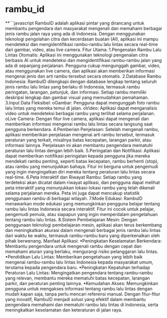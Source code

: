 # rambu_id

\*\*```javascript
RambuID adalah aplikasi pintar yang dirancang untuk membantu pengendara dan masyarakat mengenali dan memahami berbagai jenis rambu jalan raya yang ada di Indonesia. Dengan menggunakan teknologi pengolahan citra dan kecerdasan buatan (AI), aplikasi ini mampu mendeteksi dan mengidentifikasi rambu-rambu lalu lintas secara real-time dari gambar, video, atau live camera. Fitur Utama: 1.Pengenalan Rambu Lalu Lintas Otomatis: Aplikasi ini menggunakan teknologi pengenalan citra berbasis AI untuk mendeteksi dan mengidentifikasi rambu-rambu jalan yang ada di sepanjang perjalanan. Pengguna cukup mengunggah gambar, video, atau menggunakan live camera, dan aplikasi akan memberikan informasi mengenai jenis dan arti rambu tersebut secara otomatis. 2.Database Rambu Indonesia: RambuID dilengkapi dengan database lengkap tentang seluruh jenis rambu lalu lintas yang berlaku di Indonesia, termasuk rambu peringatan, larangan, petunjuk, dan informasi. Setiap rambu memiliki deskripsi lengkap dan gambar visual yang memudahkan pemahaman. 3.Input Data Fleksibel: oGambar: Pengguna dapat mengunggah foto rambu lalu lintas yang mereka temui di jalan. oVideo: Aplikasi dapat menganalisis video untuk mendeteksi berbagai rambu yang terlihat selama perjalanan. oLive Camera: Dengan fitur live camera, aplikasi dapat mengenali dan memberikan informasi mengenai rambu lalu lintas secara langsung saat pengguna berkendara. 4.Pemberian Penjelasan: Setelah mengenali rambu, aplikasi memberikan penjelasan mengenai arti rambu tersebut, termasuk peraturan yang terkait, misalnya batas kecepatan, larangan parkir, atau informasi lainnya. Penjelasan ini akan membantu pengendara mematuhi peraturan lalu lintas dengan lebih baik. 5.Peringatan dan Notifikasi: Aplikasi dapat memberikan notifikasi peringatan kepada pengguna jika mereka mendekati rambu penting, seperti batas kecepatan, rambu berhenti (stop), atau rambu yang menunjukkan bahaya. Fitur ini berguna untuk pengemudi yang ingin mengingatkan diri mereka tentang peraturan lalu lintas secara real-time. 6.Peta Interaktif dan Riwayat Rambu: Setiap rambu yang terdeteksi akan dicatat dalam riwayat aplikasi, dan pengguna dapat melihat peta interaktif yang menunjukkan lokasi-lokasi rambu yang telah dikenali selama perjalanan mereka. Peta ini juga dapat mencakup statistik penggunaan rambu di berbagai wilayah. 7.Mode Edukasi: RambuID menawarkan mode edukasi yang memungkinkan pengguna belajar tentang rambu lalu lintas Indonesia secara interaktif. Fitur ini cocok untuk pelajar, pengemudi pemula, atau siapapun yang ingin memperdalam pengetahuan tentang rambu lalu lintas. 8.Sistem Pembelajaran Mesin: Dengan penggunaan teknologi pembelajaran mesin, aplikasi akan terus berkembang dan meningkatkan akurasi dalam mengenali berbagai jenis rambu lalu lintas dari waktu ke waktu, termasuk rambu-rambu baru yang diperkenalkan oleh pihak berwenang. Manfaat Aplikasi: •Peningkatan Keselamatan Berkendara: Membantu pengendara untuk mengenali rambu dengan cepat dan memahami aturan yang berlaku, mengurangi risiko pelanggaran lalu lintas. •Pendidikan Lalu Lintas: Memberikan pengetahuan yang lebih baik mengenai rambu-rambu lalu lintas Indonesia kepada masyarakat umum, terutama kepada pengendara baru. •Peningkatan Kepatuhan terhadap Peraturan Lalu Lintas: Mengingatkan pengendara tentang rambu-rambu yang relevan, membantu mereka mematuhi batas kecepatan, larangan parkir, dan peraturan penting lainnya. •Kemudahan Akses: Memungkinkan pengguna untuk mengakses informasi tentang rambu lalu lintas dengan mudah kapan saja, tanpa perlu mencari referensi manual. Dengan fitur-fitur yang inovatif, RambuID menjadi solusi yang efektif dalam membantu pengendara memahami dan mematuhi rambu lalu lintas di Indonesia, serta meningkatkan keselamatan dan keteraturan di jalan raya.

```**

```
